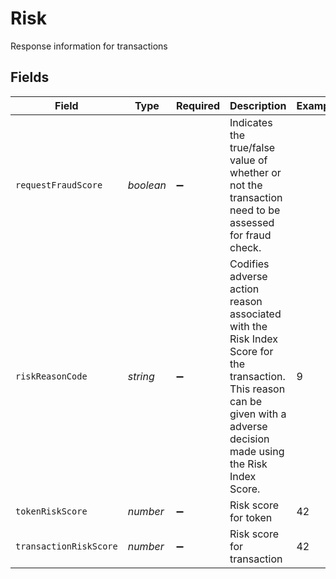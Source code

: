 # Risk

Response information for transactions


## Fields

| Field                                                                                                                                                                      | Type                                                                                                                                                                       | Required                                                                                                                                                                   | Description                                                                                                                                                                | Example                                                                                                                                                                    |
| -------------------------------------------------------------------------------------------------------------------------------------------------------------------------- | -------------------------------------------------------------------------------------------------------------------------------------------------------------------------- | -------------------------------------------------------------------------------------------------------------------------------------------------------------------------- | -------------------------------------------------------------------------------------------------------------------------------------------------------------------------- | -------------------------------------------------------------------------------------------------------------------------------------------------------------------------- |
| `requestFraudScore`                                                                                                                                                        | *boolean*                                                                                                                                                                  | :heavy_minus_sign:                                                                                                                                                         | Indicates the true/false value of whether or not the transaction need to be assessed for fraud check.                                                                      |                                                                                                                                                                            |
| `riskReasonCode`                                                                                                                                                           | *string*                                                                                                                                                                   | :heavy_minus_sign:                                                                                                                                                         | Codifies adverse action reason associated with the Risk Index Score for the transaction. This reason can be given with a adverse decision made using the Risk Index Score. | 9                                                                                                                                                                          |
| `tokenRiskScore`                                                                                                                                                           | *number*                                                                                                                                                                   | :heavy_minus_sign:                                                                                                                                                         | Risk score for token                                                                                                                                                       | 42                                                                                                                                                                         |
| `transactionRiskScore`                                                                                                                                                     | *number*                                                                                                                                                                   | :heavy_minus_sign:                                                                                                                                                         | Risk score for transaction                                                                                                                                                 | 42                                                                                                                                                                         |